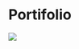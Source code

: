 # Portifolio


 <a href = ""><img src="https://climacobnu.github.io/Portifolio/" target="_blank"></a>
